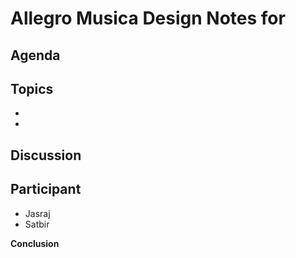 # Allegro Musica Design Notes for 

## Agenda

## Topics

- 
- 

## Discussion

## Participant

- Jasraj
- Satbir

**Conclusion**

